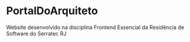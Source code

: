 # PortalDoArquiteto
Website desenvolvido na disciplina Frontend Essencial da Residência de Software do Serratec RJ

